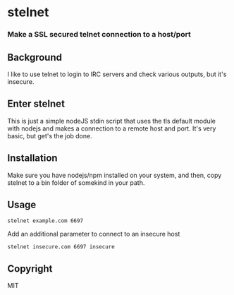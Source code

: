 # stelnet
### Make a SSL secured telnet connection to a host/port

## Background
I like to use telnet to login to IRC servers and check various outputs, but it's insecure.

## Enter stelnet
This is just a simple nodeJS stdin script that uses the tls default module with nodejs and makes a connection to a remote host and port.  It's very basic, but get's the job done.

## Installation
Make sure you have nodejs/npm installed on your system, and then, copy stelnet to a bin folder of somekind in your path.

## Usage
```
stelnet example.com 6697
```

Add an additional parameter to connect to an insecure host

```
stelnet insecure.com 6697 insecure
```


## Copyright

MIT


